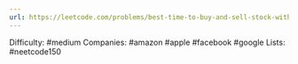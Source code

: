 ```yaml
---
url: https://leetcode.com/problems/best-time-to-buy-and-sell-stock-with-cooldown
---
```


Difficulty: #medium
Companies: #amazon #apple #facebook #google
Lists: #neetcode150